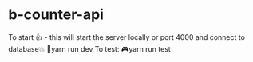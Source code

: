 # b-counter-api

To start 👍 - this will start the server locally or port 4000 and connect to database💥
     🎼yarn run dev 
To test:
  🎮yarn run test 
